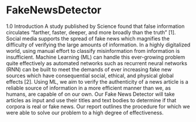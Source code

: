 # FakeNewsDetector

1.0 Introduction
A study published by Science found that false information circulates “farther, faster, deeper, and more broadly than the truth” [1]. Social media supports the spread of fake news which magnifies the difficulty of verifying the large amounts of information. In a highly digitalized world, using manual effort to classify misinformation from information is insufficient. Machine Learning (ML) can handle this ever-growing problem quite effectively as automated networks such as recurrent neural networks (RNN) can be built to meet the demands of ever increasing fake new sources which have consequential social, ethical, and physical global effects [2]. Using ML, we aim to verify the authenticity of a news article is a reliable source of information in a more efficient manner than we, as humans, are capable of on our own. Our Fake News Detector will take articles as input and use their titles and text bodies to determine if that corpora is real or fake news. Our report outlines the procedure for which we were able to solve our problem to a high degree of effectiveness.
